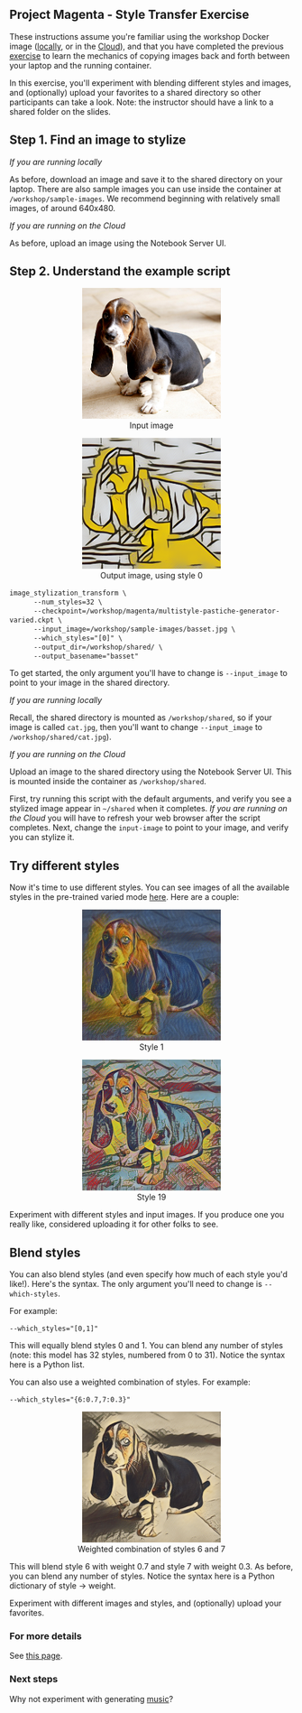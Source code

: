 ## Project Magenta - Style Transfer Exercise

These instructions assume you're familiar using the workshop Docker image ([locally](install-local.md), or in the [Cloud](install-cloud.md)), and that you have completed the previous [exercise](fast-style-transfer.md) to learn the mechanics of copying images back and forth between your laptop and the running container.

In this exercise, you'll experiment with blending different styles and images, and (optionally) upload your favorites to a shared directory so other participants can take a look. Note: the instructor should have a link to a shared folder on the slides.

## Step 1. Find an image to stylize

*If you are running locally*

As before, download an image and save it to the shared directory on your laptop. There are also sample images you can use inside the container at ```/workshop/sample-images```. We recommend beginning with relatively small images, of around 640x480.

*If you are running on the Cloud*

As before, upload an image using the Notebook Server UI.

## Step 2. Understand the example script

<p align="center"><img src="../container/sample-images/basset.jpg" height="232px"></br>Input image</p>

<p align="center"><img src="../images/basset_0.png" height="232px"></br>Output image, using style 0</p>

```
image_stylization_transform \
      --num_styles=32 \
      --checkpoint=/workshop/magenta/multistyle-pastiche-generator-varied.ckpt \
      --input_image=/workshop/sample-images/basset.jpg \
      --which_styles="[0]" \
      --output_dir=/workshop/shared/ \
      --output_basename="basset"
```

To get started, the only argument you'll have to change is ```--input_image``` to point to your image in the shared directory. 

*If you are running locally*

Recall, the shared directory is mounted as ```/workshop/shared```, so if your image is called ```cat.jpg```, then you'll want to change ```--input_image``` to ```/workshop/shared/cat.jpg```).

*If you are running on the Cloud*

Upload an image to the shared directory using the Notebook Server UI. This is mounted inside the container as ```/workshop/shared```.

First, try running this script with the default arguments, and verify you see a stylized image appear in ```~/shared``` when it completes. *If you are running on the Cloud* you will have to refresh your web browser after the script completes. Next, change the ```input-image``` to point to your image, and verify you can stylize it.

## Try different styles
Now it's time to use different styles. You can see images of all the available styles in the pre-trained varied mode [here](https://goo.gl/1UDjBE). Here are a couple:

<p align="center"><img src="../images/basset_1.png" height="232px"></br>Style 1</p>

<p align="center"><img src="../images/basset_19.png" height="232px"></br>Style 19</p>

Experiment with different styles and input images. If you produce one you really like, considered uploading it for other folks to see.

## Blend styles
You can also blend styles (and even specify how much of each style you'd like!). Here's the syntax. The only argument you'll need to change is ```--which-styles```.

For example:

```
--which_styles="[0,1]"
```

This will equally blend styles 0 and 1. You can blend any number of styles (note: this model has 32 styles, numbered from 0 to 31). Notice the syntax here is a Python list.

You can also use a weighted combination of styles. For example:

```
--which_styles="{6:0.7,7:0.3}"
```

<p align="center"><img src="../images/basset_6_700_7_300.png" height="232px"></br>Weighted combination of styles 6 and 7</p>

This will blend style 6 with weight 0.7 and style 7 with weight 0.3. As before, you can blend any number of styles. Notice the syntax here is a Python dictionary of style -> weight.

Experiment with different images and styles, and (optionally) upload your favorites.

### For more details
See [this page](https://github.com/tensorflow/magenta/tree/master/magenta/models/image_stylization).

### Next steps
Why not experiment with generating [music](https://github.com/tensorflow/magenta)? 